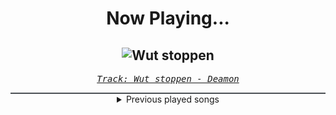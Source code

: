 <div align="center"> 
<h1>Now Playing...</h1>

![Wut stoppen](https://i.scdn.co/image/ab67616d00001e02222874bccdba234e67fe53b6)
--
_<samp><a href="https://open.spotify.com/track/41rB2b3GvfDk1gVBPvkm9b">Track: Wut stoppen - Deamon</a></samp>_

<div style="border: 1px #4B5054 solid"></div>
<details>
  <summary>
    Previous played songs
  </summary>
  <table>
    <thead>
      <tr>
        <th>
          Artist
        </th>
        <th>
          Song
        </th>
        <th>
          Link
        </th>
      </tr>
    </thead>
    <tbody>
      <tr><td>Deamon</td><td>Wut stoppen</td><td><a href="https://open.spotify.com/track/41rB2b3GvfDk1gVBPvkm9b">https://open.spotify.com/track/41rB2b3GvfDk1gVBPvkm9b</a></td></tr><tr><td>Asking Alexandria</td><td>The Violence</td><td><a href="https://open.spotify.com/track/2xLnCpQUbDL1Vsmfaoj089">https://open.spotify.com/track/2xLnCpQUbDL1Vsmfaoj089</a></td></tr><tr><td>Tracy Ate A Bug</td><td>Song Z</td><td><a href="https://open.spotify.com/track/4IkGYCjwsNHJgfsGiE7Yev">https://open.spotify.com/track/4IkGYCjwsNHJgfsGiE7Yev</a></td></tr><tr><td>NF</td><td>Intro</td><td><a href="https://open.spotify.com/track/65kWtHIqg2IACNR9KP4KOS">https://open.spotify.com/track/65kWtHIqg2IACNR9KP4KOS</a></td></tr><tr><td>Hollywood Undead</td><td>Been To Hell</td><td><a href="https://open.spotify.com/track/55ENgAZsQEQ6sdSJdc53QF">https://open.spotify.com/track/55ENgAZsQEQ6sdSJdc53QF</a></td></tr><tr><td>Citizen Soldier</td><td>Soldier</td><td><a href="https://open.spotify.com/track/2NfABhfF4aoPBtgMFlyHxb">https://open.spotify.com/track/2NfABhfF4aoPBtgMFlyHxb</a></td></tr><tr><td>Bullet For My Valentine</td><td>You Want a Battle? (Here's a War)</td><td><a href="https://open.spotify.com/track/1KCAEG6JcsTzi8ddZzs0nk">https://open.spotify.com/track/1KCAEG6JcsTzi8ddZzs0nk</a></td></tr><tr><td>Britt Nicole</td><td>Ready Or Not - Phenomenon Remix By Soul Glow Activatur</td><td><a href="https://open.spotify.com/track/0Cg1DQkhhXZDYd8dYaGSGB">https://open.spotify.com/track/0Cg1DQkhhXZDYd8dYaGSGB</a></td></tr><tr><td>Hopsin</td><td>Ill Mind of Hopsin 5</td><td><a href="https://open.spotify.com/track/7dDLHlyZJBqEWSndlPWyCT">https://open.spotify.com/track/7dDLHlyZJBqEWSndlPWyCT</a></td></tr><tr><td>Set It Off</td><td>I'll Sleep When I'm Dead</td><td><a href="https://open.spotify.com/track/5XLVfQhBz6vkJDd9NhgbXQ">https://open.spotify.com/track/5XLVfQhBz6vkJDd9NhgbXQ</a></td></tr><tr><td>Bury Tomorrow</td><td>Black Flame - Single Edit</td><td><a href="https://open.spotify.com/track/6REc2Tq4G2RW5zKXtusTLF">https://open.spotify.com/track/6REc2Tq4G2RW5zKXtusTLF</a></td></tr><tr><td>We As Human</td><td>Sever - EP Version</td><td><a href="https://open.spotify.com/track/47YvL9AcPWWeRGS99RR2I3">https://open.spotify.com/track/47YvL9AcPWWeRGS99RR2I3</a></td></tr><tr><td>The Exies</td><td>Ugly</td><td><a href="https://open.spotify.com/track/1NoE1pEKbjVDmwLvrMsoop">https://open.spotify.com/track/1NoE1pEKbjVDmwLvrMsoop</a></td></tr><tr><td>Soilwork</td><td>Rejection Role</td><td><a href="https://open.spotify.com/track/2cZlwQvxwAFFTNb2xCGDl4">https://open.spotify.com/track/2cZlwQvxwAFFTNb2xCGDl4</a></td></tr><tr><td>The Birthday Massacre</td><td>Red Stars</td><td><a href="https://open.spotify.com/track/25CRv7qnwyoa7kckF4HFb9">https://open.spotify.com/track/25CRv7qnwyoa7kckF4HFb9</a></td></tr><tr><td>Trivium</td><td>Feast Of Fire</td><td><a href="https://open.spotify.com/track/1c7kZbuNixEsCMbU3MZFpy">https://open.spotify.com/track/1c7kZbuNixEsCMbU3MZFpy</a></td></tr><tr><td>Killswitch Engage</td><td>Lost</td><td><a href="https://open.spotify.com/track/4K3x7FJ5PU3k10yTq14bCs">https://open.spotify.com/track/4K3x7FJ5PU3k10yTq14bCs</a></td></tr><tr><td>zebrahead</td><td>Falling Apart</td><td><a href="https://open.spotify.com/track/1SMMq7Zupw6IHw7Hvy4xb0">https://open.spotify.com/track/1SMMq7Zupw6IHw7Hvy4xb0</a></td></tr><tr><td>Hail The Villain</td><td>Runaway</td><td><a href="https://open.spotify.com/track/4sED67bl2t86z1bEx3J0S0">https://open.spotify.com/track/4sED67bl2t86z1bEx3J0S0</a></td></tr><tr><td>zebrahead</td><td>Falling Apart</td><td><a href="https://open.spotify.com/track/1SMMq7Zupw6IHw7Hvy4xb0">https://open.spotify.com/track/1SMMq7Zupw6IHw7Hvy4xb0</a></td></tr>
    </tbody>
  </table>
</details>

</div>
